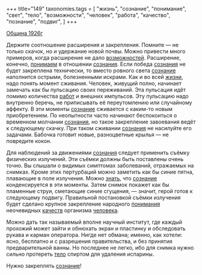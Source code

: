 +++
title="149"
taxonomies.tags = [
 "жизнь",
 "сознание",
 "понимание",
 "свет",
 "тело",
 "возможности",
 "человек",
 "работа",
 "качество",
 "познание",
 "подвиг",
]
+++

[Община 1926г](/agni/1926)

Держите соотношение расширения и закрепления. Помните — не только скачок, но и удержание новой почвы. Можно привести много примеров, когда расширение не дало [возможностей](/tags/возможности). Расширение, конечно, [понимаем](/tags/понимание) в отношении [сознания](/tags/[сознание](/tags/сознание)). Если победа [сознания](/tags/[сознание](/tags/сознание)) не будет закреплена технически, то вместо ровного света [сознание](/tags/сознание) наполнится острыми, болезненными искрами. Как и во всей [жизни](/tags/жизнь), надо понять момент сживания. Человек, живущий полно, начинает замечать как бы пульсацию своих переживаний. Эта пульсация идёт помимо количества [работ](/tags/работа) и внешних импульсов. Эту пульсацию надо внутренно беречь, не приписывать её переутомлению или случайному аффекту. В эти моменты [сознание](/tags/сознание) сживается с каким-то новым приобретением. По неопытности часто начинают беспокоиться о временном молчании [сознания](/tags/[сознание](/tags/сознание)), но такое закрепление завоевания ведёт к следующему скачку. При таком сживании [сознания](/tags/[сознание](/tags/сознание)) не насилуйте его задачами. Бабочка готовит новые, разноцветные крылья — не повредите кокон.   

Для наблюдений за движениями [сознания](/tags/[сознание](/tags/сознание)) следует применить съёмку физических излучений. Эти съёмки должны быть поставлены очень точно. Вы слышали о видимых симптомах заболеваний, отражаемых на снимках. Кроме этих пертурбаций можно заметить как бы синие пятна, плавающие в поле излучения. Можно [знать](/tags/познание), что [сознание](/tags/сознание) конденсируется в эти моменты. Затем снимок покажет как бы пламенные струи, сметающие синие сгущения, — значит, герой готов к следующему подвигу. Правильной постановкой съёмки излучения будет сделано крупное закрепление народного [понимания](/tags/понимание) неочевидных [качеств](/tags/качество) организма [человека](/tags/человек).   

Можно дать так называемый вполне научный институт, где каждый прохожий может зайти и обнюхать экран и пластинку и обследовать рукава и карман оператора. Нигде нет обмана; именно, как хотели: ясно, бесплатно и с разрешения правительства, и без принятия предварительной ванны. Но последнее не легко, ибо для снимка нужно сильно протереть [тело](/tags/тело) спиртом для удаления испарины.   

Нужно закреплять [сознание](/tags/сознание)!   


